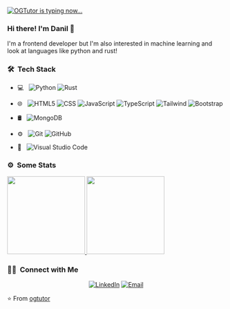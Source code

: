 [![OGTutor is typing now...](https://readme-typing-svg.demolab.com?font=Shadows+Into+Light&pause=1000&color=FE428E&center=true&vCenter=true&width=435&lines=Frontend;Developer;Frontend+Developer)](https://git.io/typing-svg)

### Hi there! I'm Danil 👋

I'm a frontend developer but I'm also interested in machine learning and look at languages like python and rust!

### 🛠 &nbsp;Tech Stack

- 💻 &nbsp;
    ![Python](https://img.shields.io/badge/-Python-333333?style=flat&logo=python)
    ![Rust](https://img.shields.io/badge/-Rust-333333?style=flat&logo=rust&logoColor=000)
  
- 🌐 &nbsp;
    ![HTML5](https://img.shields.io/badge/-HTML5-333333?style=flat&logo=HTML5)
    ![CSS](https://img.shields.io/badge/-CSS-333333?style=flat&logo=CSS3&logoColor=1572B6)
    ![JavaScript](https://img.shields.io/badge/-JavaScript-333333?style=flat&logo=javascript)
    ![TypeScript](https://img.shields.io/badge/-TypeScript-333333?style=flat&logo=typescript)
    ![Tailwind](https://img.shields.io/badge/-Tailwind-333333?style=flat&logo=Tailwind%20CSS)
    ![Bootstrap](https://img.shields.io/badge/-Bootstrap-333333?style=flat&logo=bootstrap&logoColor=563D7C)

- 🛢 &nbsp;
    ![MongoDB](https://img.shields.io/badge/-MongoDB-333333?style=flat&logo=MongoDB)

- ⚙️ &nbsp;
    ![Git](https://img.shields.io/badge/-Git-333333?style=flat&logo=git)
    ![GitHub](https://img.shields.io/badge/-GitHub-333333?style=flat&logo=github)
  
 - 🔧 &nbsp;
  ![Visual Studio Code](https://img.shields.io/badge/-Visual%20Studio%20Code-333333?style=flat&logo=visual-studio-code&logoColor=007ACC)
 
 ### ⚙️ &nbsp;Some Stats
 
 <a href="https://github.com/OGTutor">
  <img height="180em" src="https://github-readme-stats.vercel.app/api?username=ogtutor&theme=radical&show_icons=true" />
  <img height="180em" src="https://github-readme-stats.vercel.app/api/top-langs/?username=ogtutor&theme=radical&layout=compact" />
</a>

### 🤝🏻 &nbsp;Connect with Me 

<p align="center">
<a href="https://www.linkedin.com/in/danil-chernenko-106348276/"><img alt="LinkedIn" src="https://img.shields.io/badge/LinkedIn-Danil%20Chernenko-blue?style=flat-square&logo=linkedin"></a>
<a href="mailto:game.gt.tutor@gmail.com"><img alt="Email" src="https://img.shields.io/badge/Email-game.gt.tutor@gmail.com-blue?style=flat-square&logo=gmail"></a>
</p>


⭐️ From [ogtutor](https://github.com/OGTutor)
